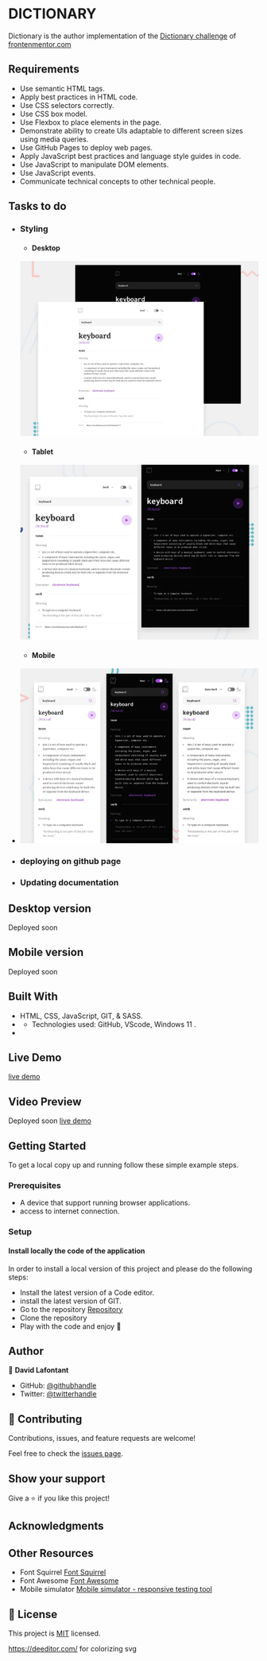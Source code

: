 
#  DICTIONARY

Dictionary is the author implementation of the [Dictionary challenge](https://www.frontendmentor.io/challenges/dictionary-web-app-h5wwnyuKFL) of [frontenmentor.com](https://www.frontendmentor.io)

## Requirements

- Use semantic HTML tags.
- Apply best practices in HTML code.
- Use CSS selectors correctly.
- Use CSS box model.
- Use Flexbox to place elements in the page.
- Demonstrate ability to create UIs adaptable to different screen sizes using media queries.
- Use GitHub Pages to deploy web pages.
- Apply JavaScript best practices and language style guides in code.
- Use JavaScript to manipulate DOM elements.
- Use JavaScript events.
- Communicate technical concepts to other technical people.

## Tasks to do
   * ### Styling
     - #### Desktop
      ![model](model.webp)
     - #### Tablet
      ![model](model-tablet.webp)
     - #### Mobile
   -  ![model](model-mobile.webp)
   * ### deploying on github page
   * ### Updating documentation

## Desktop version

Deployed soon
<!-- ![Desktop screenshot](assets/images/desktop_screenshot.png) -->


## Mobile version
Deployed soon
<!-- ![Mobile screenshot](/assets/images/mobile_screenshot.png) -->

## Built With

- HTML, CSS, JavaScript, GIT, & SASS.
- - Technologies used: GitHub, VScode, Windows 11 .
-

## Live Demo
[live demo](http://davidlafontant.tech/dictionnary/)

## Video Preview

Deployed soon
[live demo](http://davidlafontant.tech/dictionnary/)


## Getting Started

To get a local copy up and running follow these simple example steps.

### Prerequisites

- A device that support running browser applications.
- access to internet connection.


### Setup

<!-- #### View pages from the browser

- If you just want to check the webpage/webapp, you have it available on the live demo link. -->

#### Install locally the code of the application

In order to install a local version of this project and please do the following steps:

- Install the latest version of a Code editor.
- install the latest version of GIT.
- Go to the repository [Repository](https://github.com/david-lafontant/dictionnary.git)
- Clone the repository
- Play with the code and enjoy :confetti_ball:


## Author

👤 **David Lafontant**

- GitHub: [@githubhandle](https://github.com/david-lafontant)
- Twitter: [@twitterhandle](https://twitter.com/manikatex)


## 🤝 Contributing

Contributions, issues, and feature requests are welcome!

Feel free to check the [issues page](../../issues/).

## Show your support

Give a ⭐️ if you like this project!

## Acknowledgments
<!--
👤 **Cindy Shin**

- [Template](https://www.behance.net/gallery/29845175/CC-Global-Summit-2015) -->

## Other Resources

- Font Squirrel [Font Squirrel](https://www.fontsquirrel.com/tools/webfont-generator)
- Font Awesome [Font Awesome](https://fontawesome.com/)
- Mobile simulator [Mobile simulator - responsive testing tool](https://chrome.google.com/webstore/detail/mobile-simulator-responsi/ckejmhbmlajgoklhgbapkiccekfoccmk)
## 📝 License

This project is [MIT](LICENCE.md) licensed.



https://deeditor.com/ for colorizing svg
